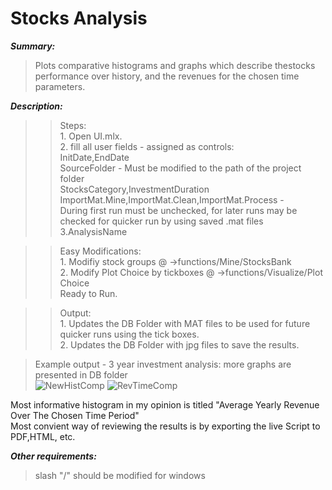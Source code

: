 Stocks Analysis
==============

***Summary:*** 
>Plots comparative histograms and graphs which describe thestocks performance over history, and the revenues for the chosen time parameters.

***Description:***
>>Steps:  
		1.	Open UI.mlx.   
		2.	fill all user fields - assigned as controls:    
			InitDate,EndDate  
	       SourceFolder - Must be modified to the path of the project folder  
	       StocksCategory,InvestmentDuration  
	       ImportMat.Mine,ImportMat.Clean,ImportMat.Process -   
			During first run must be unchecked, for later runs may be checked for quicker run by using saved .mat files  
	    3.AnalysisName  


>>Easy Modifications:  
	1.	Modifiy stock groups @ ->functions/Mine/StocksBank  
	2.	Modify Plot Choice by tickboxes @ ->functions/Visualize/Plot Choice  
Ready to Run.  


>>Output:  
	1.	Updates the DB Folder with MAT files to be used for future quicker runs using the tick boxes.  
	2.	Updates the DB Folder with jpg files to save the results.  

>Example output - 3 year investment analysis:
more graphs are presented in DB folder  
![NewHistComp](https://user-images.githubusercontent.com/111699131/219856905-7ab9fb2f-cab5-4a3e-8cf6-eecd74a2b13d.png)
![RevTimeComp](https://user-images.githubusercontent.com/111699131/219856920-07148098-5c70-48dd-b8fa-b28de40a6452.png)

Most informative histogram in my opinion is titled "Average Yearly Revenue Over The Chosen Time Period"  
Most convient way of reviewing the results is by exporting the live Script to PDF,HTML, etc.

***Other requirements:***
>slash "/" should be modified for windows
